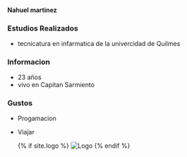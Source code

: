 #### Nahuel martinez

### Estudios Realizados 
- tecnicatura en infarmatica de la univercidad de Quilmes

### Informacion 
- 23 años
- vivo en Capitan Sarmiento 

### Gustos 
- Progamacion
- Viajar 

  {% if site.logo %}
          <img src="{{site.logo | https://areajugones.sport.es/wp-content/uploads/2019/04/goku-ui-incompleto-810x400.jpg}}" alt="Logo" />
        {% endif %}
